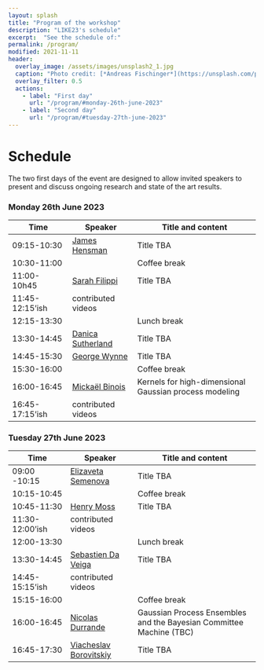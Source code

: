 ```yaml
---
layout: splash
title: "Program of the workshop"
description: "LIKE23's schedule"
excerpt:  "See the schedule of:"
permalink: /program/
modified: 2021-11-11
header:
  overlay_image: /assets/images/unsplash2_1.jpg
  caption: "Photo credit: [*Andreas Fischinger*](https://unsplash.com/photos/xosBoKRT0qE)"
  overlay_filter: 0.5
  actions:
    - label: "First day"
      url: "/program/#monday-26th-june-2023"
    - label: "Second day"
      url: "/program/#tuesday-27th-june-2023"
---
```


# Schedule 

The two first days of the event are designed to allow invited speakers to present and discuss ongoing research and state of the art results.  

### Monday 26th June 2023  

<table>
	<thead>
		<tr>
			<th> &nbsp;&nbsp;&nbsp;&nbsp;&nbsp;&nbsp;Time&nbsp;&nbsp;&nbsp;&nbsp;&nbsp;&nbsp; </th>
			<th> &nbsp;&nbsp;&nbsp;&nbsp;Speaker&nbsp;&nbsp;&nbsp;&nbsp; </th>
			<th> Title and content </th>
		</tr>
	</thead>
	<tbody>
		<tr>
			<td> 09:15-10:30</td>
			<td> 
				<a href="https://scholar.google.com/citations?user=l8dX3ssAAAAJ&hl=en" target="_blank">James Hensman</a> 
			</td>
			<td> 
				Title TBA <br />
			</td>
		</tr>
		<tr>
			<td> 10:30-11:00 </td>
			<td> </td>
			<td> 
				Coffee break 
			</td>
		</tr>
		<tr>
			<td> 11:00-10h45 </td>
			<td> 
				<a href="https://www.imperial.ac.uk/people/s.filippi" target="_blank">Sarah Filippi</a> 
			</td>
			<td> 
				Title TBA <br />
			</td>
		</tr>
		<tr>
			<td> 11:45-12:15’ish</td>
			<td> 
				contributed videos
			</td>
			<td> 
				<br />
			</td>
		</tr>
		<tr>
			<td> 12:15-13:30 </td>
			<td> </td>
			<td> Lunch break
			</td>
		</tr>
		<tr>
			<td> 13:30-14:45</td>
			<td> 
				<a href="https://djsutherland.ml/" target="_blank">Danica Sutherland</a> 
			</td>
			<td> 
				Title TBA <br />
			</td>
		</tr>
		<tr>
			<td>14:45-15:30</td>
			<td> 
				<a href="https://georgewynne.github.io/" target="_blank"> George Wynne</a> 
			</td>
			<td> 
				Title TBA <br />
			</td>
		</tr>
		<tr>
			<td> 15:30-16:00 </td>
			<td> </td>
			<td> 
				Coffee break 	   
			</td>
		</tr>
		<tr>
			<td> 
				16:00-16:45 
			</td>
			<td> 
				<a href="https://sites.google.com/site/mickaelbinoishomepage/" target="_blank">Mickaël Binois
				</a> 
			</td>
			<td> 
				Kernels for high-dimensional Gaussian process modeling <br />
			</td>
		</tr>
		<tr>
			<td> 16:45-17:15’ish</td>
			<td> 
				contributed videos
			</td>
			<td> 
				<br />
			</td>
	</tbody>
</table>


### Tuesday 27th June 2023  

<table>
	<thead>
		<tr>
			<th> &nbsp;&nbsp;&nbsp;&nbsp;&nbsp;&nbsp;Time&nbsp;&nbsp;&nbsp;&nbsp;&nbsp;&nbsp; </th>
			<th> &nbsp;&nbsp;&nbsp;&nbsp;Speaker&nbsp;&nbsp;&nbsp;&nbsp; </th>
			<th> Title and content </th>
		</tr>
	</thead>
	<tbody>
		<tr>
			<td> 09:00 -10:15</td>
			<td> 
				<a href="https://www.elizaveta-semenova.com/" target="_blank">Elizaveta Semenova</a> 
			</td>
			<td> 
				Title TBA <br />
			</td>
		</tr>
		<tr>
			<td> 10:15-10:45 </td>
			<td> </td>
			<td> 
				Coffee break 	   
			</td>
		</tr>
		<tr>
			<td> 10:45-11:30</td>
			<td> 
				<a href="https://henrymoss.github.io/" target="_blank"> Henry Moss
				</a> 
			</td>
			<td> 
				Title TBA <br />
			</td>
		</tr>
		<tr>
			<td> 11:30-12:00’ish</td>
			<td> 
				contributed videos
			</td>
			<td>  <br />
			</td>
		</tr>
		<tr>
			<td> 12:00-13:30 </td>
			<td> </td>
			<td> 
				Lunch break 	   
			</td>
		</tr>
		<tr>
			<td> 13:30-14:45</td>
			<td> 
				<a href="https://ensai.fr/en/equipe/da-veiga-sebastien/" target="_blank"> Sebastien Da Veiga
				</a> 
			</td>
			<td> 
				Title TBA <br />
			</td>
		</tr>
		<tr>
			<td> 14:45-15:15’ish</td>
			<td> 
				contributed videos
			</td>
			<td> 
				<br />
			</td>
		</tr>
		<tr>
			<td> 15:15-16:00 </td>
			<td> </td>
			<td> 
				Coffee break 	   
			</td>
		</tr>
		<tr>
			<td> 16:00-16:45</td>
			<td> 
				<a href="https://sites.google.com/site/nicolasdurrandehomepage/" target="_blank"> Nicolas Durrande
				</a> 
			</td>
			<td> 
				Gaussian Process Ensembles and the Bayesian Committee Machine (TBC) <br />
			</td>
		</tr>
		<tr>
			<td> 16:45-17:30</td>
			<td> 
				<a href="https://vab.im/" target="_blank">Viacheslav Borovitskiy</a> 
			</td>
			<td> 
				Title TBA <br />
			</td>
		</tr>
	</tbody>
</table>

